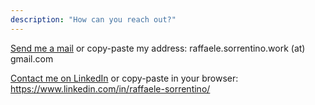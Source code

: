 ```yaml
---
description: "How can you reach out?"
---
```


<a href="mailto:raffaele.sorrentino.work@gmail.com" class="btn">Send me a mail</a> or copy-paste my address: raffaele.sorrentino.work (at) gmail.com

<a href="https://www.linkedin.com/in/raffaele-sorrentino/">Contact me on LinkedIn</a> or copy-paste in your browser: https://www.linkedin.com/in/raffaele-sorrentino/
